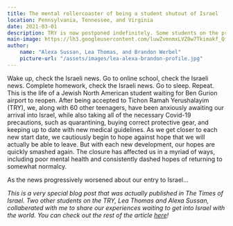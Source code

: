 ```yaml
---
title: The mental rollercoaster of being a student shutout of Israel
location: Pennsylvania, Tennessee, and Virginia
date: 2021-03-01
description: TRY is now postponed indefinitely. Some students on the program got together to explain what we are going through.
main-image: https://lh3.googleusercontent.com/luwZvmnmxLVZ0w7Tkimakf_QfUmaeoJPjXeYo6bgaHlAp1vYwn_J3jnfOA9U8GTwR-ggynJWm5pbiubyTk36jUbEBAAFfWl1tg1PfYkLarOXJb6H-RawcSPAAKHHvslYwRkb8ZV9Bg=w2400
author:
    name: "Alexa Sussan, Lea Thomas, and Brandon Werbel"
    picture-url: "/assets/images/lea-alexa-brandon-profile.jpg"
---
```


Wake up, check the Israeli news. Go to online school, check the Israeli news. Complete homework, check the Israeli news. Go to sleep. Repeat. This is the life of a Jewish North American student waiting for Ben Gurion airport to reopen. After being accepted to Tichon Ramah Yerushalayim (TRY), we, along with 60 other teenagers, have been anxiously awaiting our arrival into Israel, while also taking all of the necessary Covid-19 precautions, such as quarantining, buying correct protective gear, and keeping up to date with new medical guidelines. As we get closer to each new start date, we cautiously begin to hope against hope that we will actually be able to leave. But with each new development, our hopes are quickly smashed again. The closure has affected us in a myriad of ways, including poor mental health and consistently dashed hopes of returning to somewhat normalcy.

As the news progressively worsened about our entry to Israel...

*This is a very special blog post that was actually published in The Times of Israel. Two other students on the TRY, Lea Thomas and Alexa Sussan, collaberated with me to share our experiences waiting to get into Israel with the world. You can check out the rest of the article [here](https://blogs.timesofisrael.com/the-mental-rollercoaster-of-being-a-student-shutout-of-israel/)!*